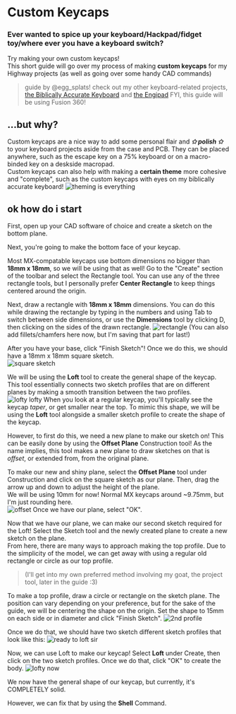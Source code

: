 # Custom Keycaps
### Ever wanted to spice up your keyboard/Hackpad/fidget toy/where ever you have a keyboard switch?
Try making your own custom keycaps! <br/>
This short guide will go over my process of making **custom keycaps** for my Highway projects (as well as going over some handy CAD commands)

> guide by @egg_splats! check out my other keyboard-related projects, [the Biblically Accurate Keyboard](https://github.com/hunkegg/biblicallyaccuratekeyboard) and [the Engipad](https://github.com/hunkegg/engipad)
> FYI, this guide will be using Fusion 360! 

## ...but why?
Custom keycaps are a nice way to add some personal flair and ***✩ polish ✩*** to your keyboard projects aside from the case and PCB. They can be placed anywhere, such as the escape key on a 75% keyboard or on a macro-binded key on a deskside macropad. <br/>
Custom keycaps can also help with making a **certain theme** more cohesive and "complete", such as the custom keycaps with eyes on my biblically accurate keyboard!
![theming is everything](https://github.com/user-attachments/assets/8b4e52b9-a6bb-40e6-8831-d9e603d32bfa)

## ok how do i start
First, open up your CAD software of choice and create a sketch on the bottom plane. <br/>

Next, you're going to make the bottom face of your keycap. <br/>

Most MX-compatable keycaps use bottom dimensions no bigger than **18mm x 18mm**, so we will be using that as well! Go to the "Create" section of the toolbar and select the Rectangle tool. You can use any of the three rectangle tools, but I personally prefer **Center Rectangle** to keep things centered around the origin. <br/>

Next, draw a rectangle with **18mm x 18mm** dimensions. You can do this while drawing the rectangle by typing in the numbers and using Tab to switch between side dimensions, or use the **Dimensions** tool by clicking D, then clicking on the sides of the drawn rectangle.
![rectangle](https://github.com/user-attachments/assets/15b70d22-7618-4de3-a63d-14bf2951b6fc)
(You can also add fillets/chamfers here now, but I'm saving that part for last!) <br/>

After you have your base, click "Finish Sketch"! Once we do this, we should have a 18mm x 18mm square sketch. <br/>
![square sketch](https://github.com/user-attachments/assets/3c487f65-6007-4295-9657-34a3f2780955)

We will be using the **Loft** tool to create the general shape of the keycap. This tool essentially connects two sketch profiles that are on different planes by making a smooth transition between the two profiles. <br/>
![lofty lofty](https://github.com/user-attachments/assets/fb66b0c1-bf00-41c3-b4c7-2ee5e34f3634)
When you look at a regular keycap, you'll typically see the keycap *taper*, or get smaller near the top. To mimic this shape, we will be using the **Loft** tool alongside a smaller sketch profile to create the shape of the keycap. <br/>

However, to first do this, we need a new plane to make our sketch on! This can be easily done by using the **Offset Plane** Construction tool! As the name implies, this tool makes a new plane to draw sketches on that is *offset*, or extended from, from the original plane. <br/>

To make our new and shiny plane, select the **Offset Plane** tool under Construction and click on the square sketch as our plane. Then, drag the arrow up and down to adjust the height of the plane. <br/>
We will be using 10mm for now! Normal MX keycaps around ~9.75mm, but I'm just rounding here. <br/>
![offset](https://github.com/user-attachments/assets/3d072a74-9708-45f9-8363-e77182626c9f)
Once we have our plane, select "OK". <br/>

Now that we have our plane, we can make our second sketch required for the Loft! Select the Sketch tool and the newly created plane to create a new sketch on the plane. <br/>
From here, there are many ways to approach making the top profile. Due to the simplicity of the model, we can get away with using a regular old rectangle or circle as our top profile. <br/>
> (I'll get into my own preferred method involving my goat, the project tool, later in the guide :3) <br/>

To make a top profile, draw a circle or rectangle on the sketch plane. The position can vary depending on your preference, but for the sake of the guide, we will be centering the shape on the origin. Set the shape to 15mm on each side or in diameter and click "Finish Sketch".
![2nd profile](https://github.com/user-attachments/assets/b46cbd4f-90b1-4b50-a4b3-c26eddb22465)

Once we do that, we should have two sketch different sketch profiles that look like this:
![ready to loft sir](https://github.com/user-attachments/assets/1c6af4fd-57a5-438b-8fe6-06c63d399c60)

Now, we can use Loft to make our keycap! Select **Loft** under Create, then click on the two sketch profiles. Once we do that, click "OK" to create the body.
![lofty now](https://github.com/user-attachments/assets/b00a443c-d296-4bee-b6f1-a58e3d485c0c)

We now have the general shape of our keycap, but currently, it's COMPLETELY solid. <br/>

However, we can fix that by using the **Shell** Command. 
